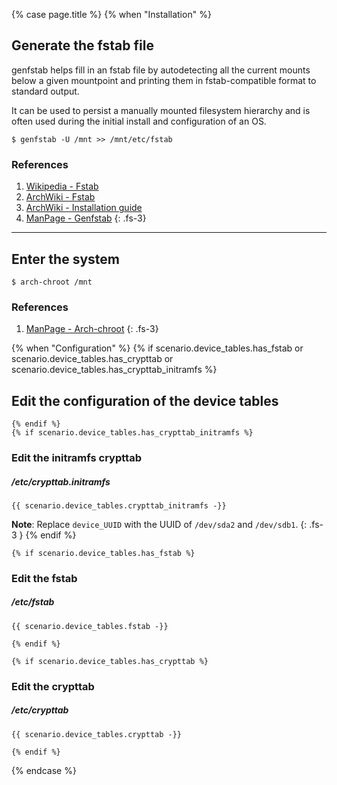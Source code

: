 {% case page.title %}
  {% when "Installation" %}
## Generate the fstab file

genfstab helps fill in an fstab file by autodetecting all the current mounts below a given mountpoint and printing them in fstab-compatible format to standard output.

It can be used to persist a manually mounted filesystem hierarchy and is often used during the initial install and configuration of an OS.

```
$ genfstab -U /mnt >> /mnt/etc/fstab
```

### References

1. [Wikipedia - Fstab](https://en.wikipedia.org/wiki/Fstab)
1. [ArchWiki - Fstab](https://wiki.archlinux.org/index.php/Fstab)
1. [ArchWiki - Installation guide](https://wiki.archlinux.org/index.php/Installation_guide)
1. [ManPage - Genfstab](https://jlk.fjfi.cvut.cz/arch/manpages/man/extra/arch-install-scripts/genfstab.8.en)
{: .fs-3}

---

## Enter the system

```
$ arch-chroot /mnt
```

### References

1. [ManPage - Arch-chroot](https://jlk.fjfi.cvut.cz/arch/manpages/man/extra/arch-install-scripts/arch-chroot.8.en)
{: .fs-3}

  {% when "Configuration" %}
    {% if scenario.device_tables.has_fstab or scenario.device_tables.has_crypttab or scenario.device_tables.has_crypttab_initramfs %}
## Edit the configuration of the device tables
    {% endif %}
    {% if scenario.device_tables.has_crypttab_initramfs %}

### Edit the initramfs crypttab

##### /etc/crypttab.initramfs
```
{{ scenario.device_tables.crypttab_initramfs -}}
```

**Note**: Replace `device_UUID` with the UUID of `/dev/sda2` and `/dev/sdb1`.
{: .fs-3 }
    {% endif %}

    {% if scenario.device_tables.has_fstab %}
### Edit the fstab

##### /etc/fstab
```
{{ scenario.device_tables.fstab -}}
```
    {% endif %}

    {% if scenario.device_tables.has_crypttab %}
### Edit the crypttab

##### /etc/crypttab
```
{{ scenario.device_tables.crypttab -}}
```
    {% endif %}
{% endcase %}
